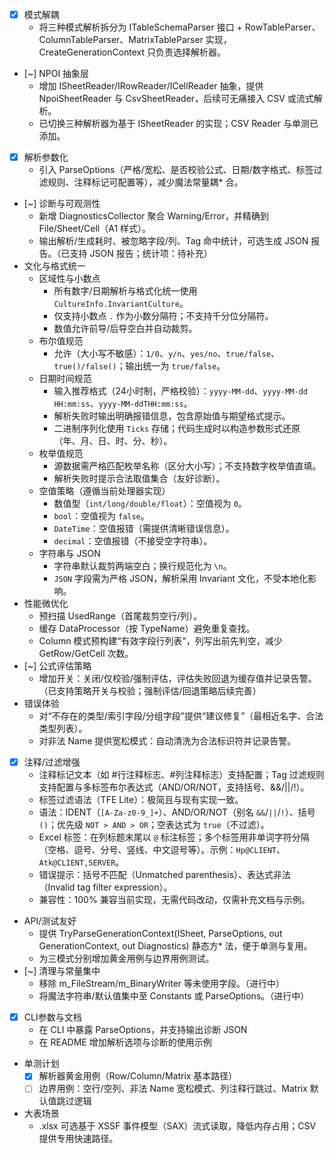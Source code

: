 * [x] 模式解耦
  * 将三种模式解析拆分为 ITableSchemaParser 接口 + RowTableParser、ColumnTableParser、MatrixTableParser 实现，CreateGenerationContext 只负责选择解析器。
* [~] NPOI 抽象层
  * 增加 ISheetReader/IRowReader/ICellReader 抽象，提供 NpoiSheetReader 与 CsvSheetReader，后续可无痛接入 CSV 或流式解析。
  * 已切换三种解析器为基于 ISheetReader 的实现；CSV Reader 与单测已添加。
* [x] 解析参数化
  * 引入 ParseOptions（严格/宽松、是否校验公式、日期/数字格式、标签过滤规则、注释标记可配置等），减少魔法常量耦* 合。
* [~] 诊断与可观测性
  * 新增 DiagnosticsCollector 聚合 Warning/Error，并精确到 File/Sheet/Cell（A1 样式）。
  * 输出解析/生成耗时、被忽略字段/列、Tag 命中统计，可选生成 JSON 报告。（已支持 JSON 报告；统计项：待补充）
* 文化与格式统一
  * 区域性与小数点
    * 所有数字/日期解析与格式化统一使用 `CultureInfo.InvariantCulture`。
    * 仅支持小数点 `.` 作为小数分隔符；不支持千分位分隔符。
    * 数值允许前导/后导空白并自动裁剪。
  * 布尔值规范
    * 允许（大小写不敏感）：`1/0`、`y/n`、`yes/no`、`true/false`、`true()/false()`；输出统一为 `true/false`。
  * 日期时间规范
    * 输入推荐格式（24小时制，严格校验）：`yyyy-MM-dd`、`yyyy-MM-dd HH:mm:ss`、`yyyy-MM-ddTHH:mm:ss`。
    * 解析失败时输出明确报错信息，包含原始值与期望格式提示。
    * 二进制序列化使用 `Ticks` 存储；代码生成时以构造参数形式还原（年、月、日、时、分、秒）。
  * 枚举值规范
    * 源数据需严格匹配枚举名称（区分大小写）；不支持数字枚举值直填。
    * 解析失败时提示合法取值集合（友好诊断）。
  * 空值策略（遵循当前处理器实现）
    * 数值型（`int/long/double/float`）：空值视为 `0`。
    * `bool`：空值视为 `false`。
    * `DateTime`：空值报错（需提供清晰错误信息）。
    * `decimal`：空值报错（不接受空字符串）。
  * 字符串与 JSON
    * 字符串默认裁剪两端空白；换行规范化为 `\n`。
    * `JSON` 字段需为严格 JSON，解析采用 Invariant 文化，不受本地化影响。
* 性能微优化
  * 预扫描 UsedRange（首尾裁剪空行/列）。
  * 缓存 DataProcessor（按 TypeName）避免重复查找。
  * Column 模式预构建“有效字段行列表”，列写出前先判空，减少 GetRow/GetCell 次数。
* [~] 公式评估策略
  * 增加开关：关闭/仅校验/强制评估，评估失败回退为缓存值并记录告警。（已支持策略开关与校验；强制评估/回退策略后续完善）
* 错误体验
  * 对“不存在的类型/索引字段/分组字段”提供“建议修复”（最相近名字、合法类型列表）。
  * 对非法 Name 提供宽松模式：自动清洗为合法标识符并记录告警。
* [x] 注释/过滤增强
  * 注释标记文本（如 #行注释标志、#列注释标志）支持配置；Tag 过滤规则支持配置与多标签布尔表达式（AND/OR/NOT，支持括号、&&/||/!）。
  * 标签过滤语法（TFE Lite）：极简且与现有实现一致。
  * 语法：IDENT（`[A-Za-z0-9_]+`）、AND/OR/NOT（别名 `&&`/`||`/`!`）、括号 `()`；优先级 `NOT > AND > OR`；空表达式为 `true`（不过滤）。
  * Excel 标签：在列标题末尾以 `@` 标注标签；多个标签用非单词字符分隔（空格、逗号、分号、竖线、中文逗号等）。示例：`Hp@CLIENT`、`Atk@CLIENT,SERVER`。
  * 错误提示：括号不匹配（Unmatched parenthesis）、表达式非法（Invalid tag filter expression）。
  * 兼容性：100% 兼容当前实现，无需代码改动，仅需补充文档与示例。
* API/测试友好
  * 提供 TryParseGenerationContext(ISheet, ParseOptions, out GenerationContext, out Diagnostics) 静态方* 法，便于单测与复用。
  * 为三模式分别增加黄金用例与边界用例测试。
* [~] 清理与常量集中
  * 移除 m_FileStream/m_BinaryWriter 等未使用字段。（进行中）
  * 将魔法字符串/默认值集中至 Constants 或 ParseOptions。（进行中）

* [x] CLI参数与文档
  * 在 CLI 中暴露 ParseOptions，并支持输出诊断 JSON
  * 在 README 增加解析选项与诊断的使用示例

* 单测计划
  * [x] 解析器黄金用例（Row/Column/Matrix 基本路径）
  * [ ] 边界用例：空行/空列、非法 Name 宽松模式、列注释行跳过、Matrix 默认值跳过逻辑
* 大表场景
  * .xlsx 可选基于 XSSF 事件模型（SAX）流式读取，降低内存占用；CSV 提供专用快速路径。
